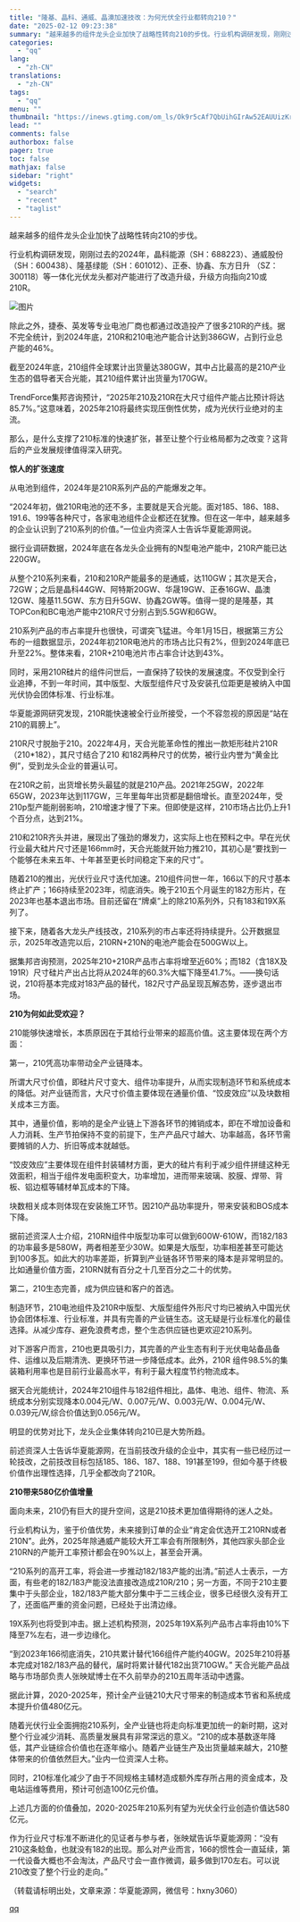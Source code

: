 ```yaml
---
title: "隆基、晶科、通威、晶澳加速技改：为何光伏全行业都转向210？"
date: "2025-02-12 09:23:38"
summary: "越来越多的组件龙头企业加快了战略性转向210的步伐。行业机构调研发现，刚刚过去的2024年，晶科能源..."
categories:
  - "qq"
lang:
  - "zh-CN"
translations:
  - "zh-CN"
tags:
  - "qq"
menu: ""
thumbnail: "https://inews.gtimg.com/om_ls/Ok9r5cAf7QbUihGIrAw52EAUUizKrjrq_OBbvIlWZTUpwAA_640360/0"
lead: ""
comments: false
authorbox: false
pager: true
toc: false
mathjax: false
sidebar: "right"
widgets:
  - "search"
  - "recent"
  - "taglist"
---
```


越来越多的组件龙头企业加快了战略性转向210的步伐。

行业机构调研发现，刚刚过去的2024年，晶科能源（SH：688223）、通威股份（SH：600438）、隆基绿能（SH：601012）、正泰、协鑫、东方日升 （SZ：300118）等一体化光伏龙头都对产能进行了改造升级，升级方向指向210或210R。

![图片](https://inews.gtimg.com/news_bt/OTMmAWfn8i7T8R7vVig18EGPCpETMaCUaExIKiv1kW9jAAA/641)

除此之外，捷泰、英发等专业电池厂商也都通过改造投产了很多210R的产线。据不完全统计，到2024年底，210R和210电池产能合计达到386GW，占到行业总产能的46%。

截至2024年底，210组件全球累计出货量达380GW，其中占比最高的是210产业生态的倡导者天合光能，其210组件累计出货量为170GW。

TrendForce集邦咨询预计，“2025年210及210R在大尺寸组件产能占比预计将达85.7%。”这意味着，2025年210将最终实现压倒性优势，成为光伏行业绝对的主流。

那么，是什么支撑了210标准的快速扩张，甚至让整个行业格局都为之改变？这背后的产业发展规律值得深入研究。

**惊人的扩张速度**

从电池到组件，2024年是210R系列产品的产能爆发之年。

“2024年初，做210R电池的还不多，主要就是天合光能。面对185、186、188、191.6、199等各种尺寸，各家电池组件企业都还在犹豫。但在这一年中，越来越多的企业认识到了210系列的价值。”一位业内资深人士告诉华夏能源网说。

据行业调研数据，2024年底在各龙头企业拥有的N型电池产能中，210R产能已达220GW。

从整个210系列来看，210和210R产能最多的是通威，达110GW；其次是天合，72GW；之后是晶科44GW、阿特斯20GW、华晟19GW、正泰16GW、晶澳12GW、隆基11.5GW、东方日升5GW、协鑫2GW等。值得一提的是隆基，其TOPCon和BC电池产能中210R尺寸分别占到5.5GW和6GW。

210系列产品的市占率提升也很快，可谓突飞猛进。今年1月15日，根据第三方公布的一组数据显示，2024年初210R电池片的市场占比只有2%，但到2024年底已升至22%。整体来看，210R+210电池片市占率合计达到43%。

同时，采用210R硅片的组件问世后，一直保持了较快的发展速度。不仅受到全行业追捧，不到一年时间，其中版型、大版型组件尺寸及安装孔位距更是被纳入中国光伏协会团体标准、行业标准。

华夏能源网研究发现，210R能快速被全行业所接受，一个不容忽视的原因是“站在210的肩膀上”。

210R尺寸脱胎于210。2022年4月，天合光能革命性的推出一款矩形硅片210R（210\*182），其尺寸结合了210 和182两种尺寸的优势，被行业内誉为“黄金比例”，受到龙头企业的普遍认可。

在210R之前，出货增长势头最猛的就是210产品。2021年25GW，2022年65GW，2023年达到117GW，三年里每年出货都是翻倍增长。直至2024年，受210p型产能削弱影响，210增速才慢了下来。但即使是这样，210市场占比仍上升1个百分点，达到21%。

210和210R齐头并进，展现出了强劲的爆发力，这实际上也在预料之中。早在光伏行业最大硅片尺寸还是166mm时，天合光能就开始力推210，其初心是“要找到一个能够在未来五年、十年甚至更长时间稳定下来的尺寸”。

随着210的推出，光伏行业尺寸迭代加速。210组件问世一年，166以下的尺寸基本终止扩产；166持续至2023年，彻底消失。晚于210五个月诞生的182方形片，在2023年也基本退出市场。目前还留在“牌桌”上的除210系列外，只有183和19X系列了。

接下来，随着各大龙头产线技改，210系列的市占率还将持续提升。公开数据显示，2025年改造完以后，210RN+210N的电池产能会在500GW以上。

据集邦咨询预测，2025年210+210R产品市占率将增至近60%；而182（含18X及191R）尺寸硅片产出占比将从2024年的60.3%大幅下降至41.7%。——换句话说，210将基本完成对183产品的替代，182尺寸产品呈现瓦解态势，逐步退出市场。

**210为何如此受欢迎？**

210能够快速增长，本质原因在于其给行业带来的超高价值。这主要体现在两个方面：

第一，210凭高功率带动全产业链降本。

所谓大尺寸价值，即硅片尺寸变大、组件功率提升，从而实现制造环节和系统成本的降低。对产业链而言，大尺寸价值主要体现在通量价值、“饺皮效应”以及块数相关成本三方面。

其中，通量价值，影响的是全产业链上下游各环节的摊销成本，即在不增加设备和人力消耗、生产节拍保持不变的前提下，生产产品尺寸越大、功率越高，各环节需要摊销的人力、折旧等成本就越低。

“饺皮效应”主要体现在组件封装辅材方面，更大的硅片有利于减少组件拼缝这种无效面积，相当于组件发电面积变大，功率增加，进而带来玻璃、胶膜、焊带、背板、铝边框等辅材单瓦成本的下降。

块数相关成本则体现在安装施工环节。因210产品功率提升，带来安装和BOS成本下降。

据前述资深人士介绍，210RN组件中版型功率可以做到600W-610W，而182/183的功率最多是580W，两者相差至少30W。如果是大版型，功率相差甚至可能达到100多瓦。如此大的功率差距，折算到产业链各环节带来的降本是非常明显的。比如通量价值方面，210RN就有百分之十几至百分之二十的优势。

第二，210生态完善，成为供应链和客户的首选。

制造环节，210电池组件及210R中版型、大版型组件外形尺寸均已被纳入中国光伏协会团体标准、行业标准，并具有完善的产业链生态。这无疑是行业标准化的最佳选择。从减少库存、避免浪费考虑，整个生态供应链也更欢迎210系列。

对下游客户而言，210也更具吸引力，其完善的产业生态有利于光伏电站备品备件、运维以及后期清洗、更换环节进一步降低成本。此外，210R 组件98.5%的集装箱利用率也是目前行业最高水平，有利于最大程度节约物流成本。

据天合光能统计，2024年210组件与182组件相比，晶体、电池、组件、物流、系统成本分别实现降本0.004元/W、0.007元/W、0.003元/W、0.004元/W、0.039元/W,综合价值达到0.056元/W。

明显的优势对比下，龙头企业集体转向210已是大势所趋。

前述资深人士告诉华夏能源网，在当前技改升级的企业中，其实有一些已经历过一轮技改，之前技改目标包括185、186、187、188、191甚至199，但如今基于终极价值作出理性选择，几乎全都改向了210R。

**210带来580亿价值增量**

面向未来，210仍有巨大的提升空间，这是210技术更加值得期待的迷人之处。

行业机构认为，鉴于价值优势，未来接到订单的企业“肯定会优选开工210RN或者210N”。此外，2025年除通威产能较大开工率会有所限制外，其他四家头部企业210RN的产能开工率预计都会在90%以上，甚至会开满。

“210系列的高开工率，将会进一步推动182/183产能的出清。”前述人士表示，一方面，有些老的182/183产能没法直接改造成210R/210；另一方面，不同于210主要集中于头部企业，182/183产能大部分集中于二三线企业，很多已经很久没有开工了，还面临严重的资金问题，已经处于出清边缘。

19X系列也将受到冲击。据上述机构预测，2025年19X系列产品市占率将由10%下降至7%左右，进一步边缘化。

“到2023年166彻底消失，210共累计替代166组件产能约40GW。2025年210将基本完成对182/183产品的替代，届时将累计替代182出货710GW。” 天合光能产品战略与市场部负责人张映斌博士在不久前举办的210五周年活动中透露。

据此计算，2020-2025年，预计全产业链210大尺寸带来的制造成本节省和系统成本提升价值480亿元。

随着光伏行业全面拥抱210系列，全产业链也将走向标准更加统一的新时期，这对整个行业减少消耗、高质量发展具有非常深远的意义。“210的成本基数逐年降低，其产业链综合价值也在逐年缩小。随着产业链生产及出货量越来越大，210整体带来的价值依然巨大。”业内一位资深人士称。

同时，210标准化减少了由于不同规格主辅材造成额外库存所占用的资金成本，及电站运维等费用，预计可创造100亿元价值。

上述几方面的价值叠加，2020-2025年210系列有望为光伏全行业创造价值达580亿元。

作为行业尺寸标准不断进化的见证者与参与者，张映斌告诉华夏能源网：“没有210这条鲶鱼，也就没有182的出现。那么对产业而言，166的惯性会一直延续，第一代设备大概也不会淘汰，产品尺寸会一直作微调，最多做到170左右。可以说210改变了整个行业的走向。”

（转载请标明出处，文章来源：华夏能源网，微信号：hxny3060）

[qq](https://new.qq.com/rain/a/20250212A022QA00)
